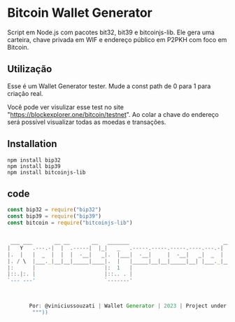 # Bitcoin Wallet Generator
 Script em Node.js com pacotes bit32, bit39 e bitcoinjs-lib. Ele gera uma carteira, chave privada em WIF e endereço público em P2PKH com foco em Bitcoin.


## Utilização
Esse é um Wallet Generator tester. Mude a const path de 0 para 1 para criação real.

Você pode ver visulizar esse test no site "https://blockexplorer.one/bitcoin/testnet". 
Ao colar a chave do endereço será possível visualizar todas as moedas e transações. 


## Installation



```
npm install bip32
npm install bip39
npm install bitcoinjs-lib
```

## code 

```node.js
const bip32 = require("bip32")
const bip39 = require("bip39")
const bitcoin = require("bitcoinjs-lib")


 ___ ___       __ __       __   _______                              __              
|   Y   .---.-|  |  .-----|  |_|   _   .-----.-----.-----.----.---.-|  |_.-----.----.
|.  |   |  _  |  |  |  -__|   _|.  |___|  -__|     |  -__|   _|  _  |   _|  _  |   _|
|. / \  |___._|__|__|_____|____|.  |   |_____|__|__|_____|__| |___._|____|_____|__|  
|:      |                      |:  1   |                                             
|::.|:. |                      |::.. . |                                             
`--- ---'                      `-------'                                             
                                                                                     


       Por: @viniciussouzati | Wallet Generator | 2023 | Project under development
        """))


